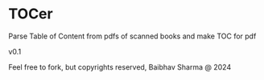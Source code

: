 # TOCer
Parse Table of Content from pdfs of scanned books and make TOC for pdf

v0.1

Feel free to fork, but
copyrights reserved, Baibhav Sharma @ 2024
